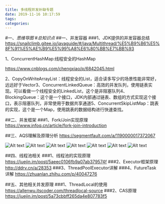 ```yaml
---
title: 多线程并发补缺专题
date: 2019-11-16 10:17:59
tags: 
categories: 
---
```

#一、*思维导图*
#*总知识点*
##一、并发容器
###1、JDK提供的并发容器总结
https://snailclimb.gitee.io/javaguide/#/java/Multithread/%E5%B9%B6%E5%8F%91%E5%AE%B9%E5%99%A8%E6%80%BB%E7%BB%93
	

1、ConcurrentHashMap:线程安全的HashMap

https://www.cnblogs.com/chengxiao/p/6842045.html

​	2、CopyOnWriteArrayList：线程安全的List，适合读多写少的场景性能非常好，远远好于Vector
​	3、ConcurrentLinkedQueue：高效的并发队列，使用链表实现。可以看做一个线程安全的LinkedList，这个是非阻塞队列
​	4、BlockingQueue：这个是一个接口，JDK内部通过链表、数组的方式实现这个接口，表示阻塞队列，非常使用于数据共享通道
​	5、ConcurrentSkipListMap：跳表的实现，这个是一个Map，使用跳表的数据结构进行快速查找。


##二、并发框架
###1、Fork/Join实现原理	
https://www.infoq.cn/article/fork-join-introduction


##三、AQS理解及原理分析
https://segmentfault.com/a/1190000017372067

![Alt text](./1562221376751.png)
![Alt text](./1562221390695.png)
![Alt text](./1562221412241.png)
![Alt text](./1562221428082.png)
![Alt text](./1562221443274.png)
![Alt text](./1562221464460.png)
![Alt text](./1562221483975.png)


##四、线程池相关
###1、线程池的实现原理
https://juejin.im/post/5aeec0106fb9a07ab379574f
###2、Executor框架原理
http://ddrv.cn/a/28353
###3、ThreadPoolExecutor详解
###4、FutureTask详解
https://zhuanlan.zhihu.com/p/40047276


##五、其他相关并发原理
###1、ThreadLocal的使用
https://allenwu.itscoder.com/threadlocal-source
###2、CAS原理
https://juejin.im/post/5a73cbbff265da4e807783f5